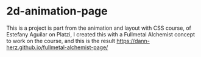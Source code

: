 # 2d-animation-page
This is a project is part from the animation and layout with CSS course, of Estefany Aguilar on Platzi, I created this with a Fullmetal Alchemist concept to work on the course, and this is the result
 https://dann-herz.github.io/fullmetal-alchemist-page/
